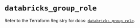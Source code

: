 # `databricks_group_role`

Refer to the Terraform Registry for docs: [`databricks_group_role`](https://registry.terraform.io/providers/databricks/databricks/1.51.0/docs/resources/group_role).
